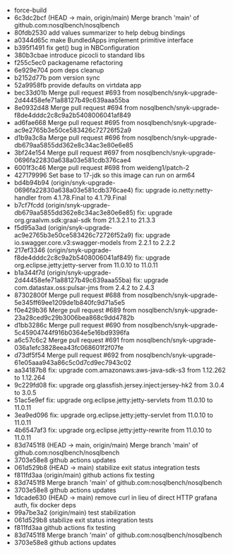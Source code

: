 - force-build
- 6c3dc2bcf (HEAD -> main, origin/main) Merge branch 'main' of github.com:nosqlbench/nosqlbench
- 80fdb2530 add values summarizer to help debug bindings
- a0344d65c make BundledApps implement primitive interface
- b395f1491 fix get() bug in NBConfiguration
- 380b3cbae introduce picocli to standard libs
- f255c5ec0 packagename refactoring
- 6e929e704 pom deps cleanup
- b2152d77b pom version sync
- 52a9958fb provide defaults on virtdata app
- bec33d01b Merge pull request #693 from nosqlbench/snyk-upgrade-2d44458efe71a88127b49c639aaa55ba
- 8e0932d48 Merge pull request #694 from nosqlbench/snyk-upgrade-f8de4dddc2c8c9a2b5408006041af849
- ad6fae668 Merge pull request #695 from nosqlbench/snyk-upgrade-ac9e2765b3e50ce583426c72726f52a9
- d1b9a3c8a Merge pull request #696 from nosqlbench/snyk-upgrade-db679aa5855dd362e8c34ac3e80e6e85
- 3bf24e154 Merge pull request #697 from nosqlbench/snyk-upgrade-0696fa22830a638a03e581cdb376cae4
- 6001f3c46 Merge pull request #698 from weideng1/patch-2
- 427179996 Set base to 17-jdk so this image can run on arm64
- bd4b94b94 (origin/snyk-upgrade-0696fa22830a638a03e581cdb376cae4) fix: upgrade io.netty:netty-handler from 4.1.78.Final to 4.1.79.Final
- b7cf7fcdd (origin/snyk-upgrade-db679aa5855dd362e8c34ac3e80e6e85) fix: upgrade org.graalvm.sdk:graal-sdk from 21.3.2.1 to 21.3.3
- f5d95a3ad (origin/snyk-upgrade-ac9e2765b3e50ce583426c72726f52a9) fix: upgrade io.swagger.core.v3:swagger-models from 2.2.1 to 2.2.2
- 217ef3346 (origin/snyk-upgrade-f8de4dddc2c8c9a2b5408006041af849) fix: upgrade org.eclipse.jetty:jetty-server from 11.0.10 to 11.0.11
- b1a344f7d (origin/snyk-upgrade-2d44458efe71a88127b49c639aaa55ba) fix: upgrade com.datastax.oss:pulsar-jms from 2.4.2 to 2.4.3
- 87302800f Merge pull request #688 from nosqlbench/snyk-upgrade-5e345ff69ee1209de1b840fc9d71a5e5
- f0e429b36 Merge pull request #689 from nosqlbench/snyk-upgrade-23a28ced9c29b3006bea868c9dd4782b
- d1bb3286c Merge pull request #690 from nosqlbench/snyk-upgrade-5c45904744f916b0364e5e16bd9396fa
- a6c57c6c2 Merge pull request #691 from nosqlbench/snyk-upgrade-036a1efc3828eea43fc068601f2f07fe
- d73df5f54 Merge pull request #692 from nosqlbench/snyk-upgrade-61e05aaa943a86c5c0d7cd9ec7943c02
- aa34187b8 fix: upgrade com.amazonaws:aws-java-sdk-s3 from 1.12.262 to 1.12.264
- 9c229fd08 fix: upgrade org.glassfish.jersey.inject:jersey-hk2 from 3.0.4 to 3.0.5
- 51ac5e9ef fix: upgrade org.eclipse.jetty:jetty-servlets from 11.0.10 to 11.0.11
- 3ea9ed096 fix: upgrade org.eclipse.jetty:jetty-servlet from 11.0.10 to 11.0.11
- 4b6547af3 fix: upgrade org.eclipse.jetty:jetty-rewrite from 11.0.10 to 11.0.11
- 83d7451f8 (HEAD -> main, origin/main) Merge branch 'main' of github.com:nosqlbench/nosqlbench
- 3703e58e8 github actions updates
- 061d529b8 (HEAD -> main) stabilize exit status integration tests
- f811fd3aa (origin/main) github actions fix testing
- 83d7451f8 Merge branch 'main' of github.com:nosqlbench/nosqlbench
- 3703e58e8 github actions updates
- 1dcade630 (HEAD -> main) remove curl in lieu of direct HTTP grafana auth, fix docker deps
- 99a7be3a2 (origin/main) test stabilization
- 061d529b8 stabilize exit status integration tests
- f811fd3aa github actions fix testing
- 83d7451f8 Merge branch 'main' of github.com:nosqlbench/nosqlbench
- 3703e58e8 github actions updates
